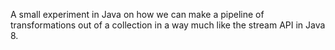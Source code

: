 A small experiment in Java on how we can make a pipeline of transformations 
out of a collection in a way much like the stream API in Java 8.
